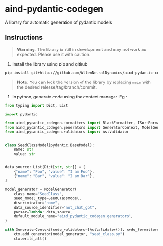 # aind-pydantic-codegen
A library for automatic generation of pydantic models


## Instructions

> **Warning**: The library is still in development and may not work as expected. Please use it with caution.


1. Install the library using pip and github
```bash
pip install git+https://github.com/AllenNeuralDynamics/aind-pydantic-codegen@main
```

> **Note**: You can lock the version of the library by replacing `main` with the desired release/tag/branch/commit.

1. In python, generate code using the context manager. Eg.:

```python
from typing import Dict, List

import pydantic

from aind_pydantic_codegen.formatters import BlackFormatter, ISortFormatter
from aind_pydantic_codegen.generators import GeneratorContext, ModelGenerator
from aind_pydantic_codegen.validators import AstValidator


class SeedClassModel(pydantic.BaseModel):
    name: str
    value: str


data_source: List[Dict[str, str]] = [
    {"name": "Foo", "value": "I am Foo"},
    {"name": "Bar", "value": "I am Bar"},
]

model_generator = ModelGenerator(
    class_name="SeedClass",
    seed_model_type=SeedClassModel,
    discriminator="name",
    data_source_identifier="not_chat_gpt",
    parser=lambda: data_source,
    default_module_name="aind_pydantic_codegen.generators",
)

with GeneratorContext(code_validators=[AstValidator()], code_formatters=[BlackFormatter(), ISortFormatter()]) as ctx:
    ctx.add_generator(model_generator, "seed_class.py")
    ctx.write_all()
```